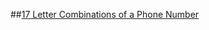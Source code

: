 ##[17 Letter Combinations of a Phone Number](https://leetcode.com/problems/letter-combinations-of-a-phone-number/)
